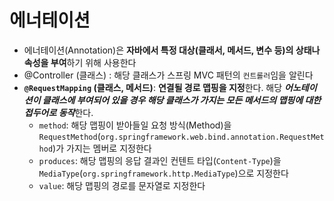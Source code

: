 # 에너테이션
* 에너테이션(Annotation)은 **자바에서 특정 대상(클래서, 메서드, 변수 등)의 상태나 속성을 부여**하기 위해 사용한다
* @Controller (클래스) : 해당 클래스가 스프링 MVC 패턴의 `컨트롤러`임을 알린다
* **`@RequestMapping` (클래스, 메서드)**: **연결될 경로 맵핑을 지정**한다. 해당 ***어노테이션이 클래스에 부여되어 있을 경우 해당 클래스가 가지는 모든 메서드의 맵핑에 대한 접두어로 동작***한다.
  - `method`: 해당 맵핑이 받아들일 요청 방식(Method)을 `RequestMethod`(`org.springframework.web.bind.annotation.RequestMethod`)가 가지는 멤버로 지정한다
  - `produces`: 해당 맵핑의 응답 결과인 컨텐트 타입(`Content-Type`)을 `MediaType`(`org.springframework.http.MediaType`)으로 지정한다
  - `value`: 해당 맵핑의 경로를 문자열로 지정한다 